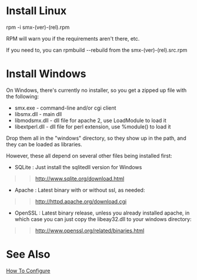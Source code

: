 # Install Linux #

rpm -i smx-(ver)-(rel).rpm

RPM will warn you if the requirements aren't there, etc.

If you need to, you can rpmbuild --rebuild from the smx-(ver)-(rel).src.rpm

# Install Windows #

On Windows, there's currently no installer, so you get a zipped up file
with the following:

  * smx.exe - command-line and/or cgi client
  * libsmx.dll - main dll
  * libmodsmx.dll - dll file for apache 2, use LoadModule to load it
  * libextperl.dll - dll file for perl extension, use %module() to load it

Drop them all in the "windows" directory, so they show up in the path, and they can be loaded as libraries.

However, these all depend on several other files being installed first:

  * SQLite : Just install the sqlitedll version for Windows
> > http://www.sqlite.org/download.html

  * Apache : Latest binary with or without ssl, as needed:
> > http://httpd.apache.org/download.cgi

  * OpenSSL : Latest binary release, unless you already installed apache, in which case you can just copy the libeay32.dll to your windows directory:
> > http://www.openssl.org/related/binaries.html

# See Also #

[How To Configure](Configure.md)